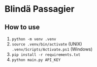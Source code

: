 # Blindä Passagier
## How to use
1. `python -m venv .venv`
2. `source .venv/bin/activate` (UNIX)  
`.venv/Scripts/Activate.ps1` (Windows)
3. `pip install -r requirements.txt`
4. `python main.py API_KEY`